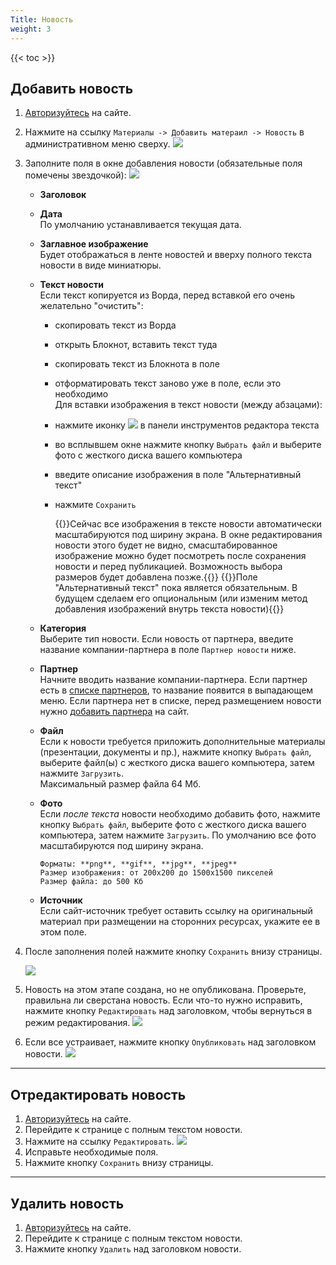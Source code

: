 ```yaml
---
Title: Новость
weight: 3
---
```


{{< toc >}}

## Добавить новость

1. [Авторизуйтесь](../auth) на сайте.

1. Нажмите на ссылку `Материалы -> Добавить матераил -> Новость` в административном меню сверху. ![](../img/create_news_link.png)

1. Заполните поля в окне добавления новости (обязательные поля помечены звездочкой): ![](../img/news_fields.png)
 
    - **Заголовок**  

    - **Дата**  
      По умолчанию устанавливается текущая дата.
    
    - **Заглавное изображение**  
      Будет отображаться в ленте новостей и вверху полного текста новости в виде миниатюры.  
    
    - **Текст новости**  
      Если текст копируется из Ворда, перед вставкой его очень желательно "очистить":
        - скопировать текст из Ворда
        - открыть Блокнот, вставить текст туда
        - скопировать текст из Блокнота в поле  
        - отформатировать текст заново уже в поле, если это необходимо   
      Для вставки изображения в текст новости (между абзацами):
        - нажмите иконку ![](../img/paste_image_icon.png) в панели инструментов редактора текста  
        - во всплывшем окне нажмите кнопку `Выбрать файл` и выберите фото с жесткого диска вашего компьютера   
        - введите описание изображения в поле "Альтернативный текст"
        - нажмите `Сохранить`    

          {{<hint info>}}Сейчас все изображения в тексте новости автоматически масштабируются под ширину экрана. В окне редактирования новости этого будет не видно, смасштабированное изображение можно будет посмотреть после сохранения новости и перед публикацией. Возможность выбора размеров будет добавлена позже.{{</hint>}}
          {{<hint info>}}Поле "Альтернативный текст" пока является обязательным. В будущем сделаем его опциональным (или изменим метод добавления изображений внутрь текста новости){{</hint>}}


    - **Категория**  
      Выберите тип новости. Если новость от партнера, введите название компании-партнера в поле `Партнер новости` ниже. 

    - **Партнер**    
      Начните вводить название компании-партнера. Если партнер есть в [списке партнеров](http://zzr.ru/partners), то название появится в выпадающем меню. Если партнера нет в списке, перед размещением новости нужно [добавить партнера](../partner) на сайт.
      
    - **Файл**  
      Если к новости требуется приложить дополнительные материалы (презентации, документы и пр.), нажмите кнопку `Выбрать файл`, выберите файл(ы) с жесткого диска вашего компьютера, затем нажмите `Загрузить`.  
      Максимальный размер файла 64 Мб.

    - **Фото**  
      Если *после текста* новости необходимо добавить фото, нажмите кнопку `Выбрать файл`, выберите фото с жесткого диска вашего компьютера, затем нажмите `Загрузить`. По умолчанию все фото масштабируются под ширину экрана.

          Форматы: **png**, **gif**, **jpg**, **jpeg**  
          Размер изображения: от 200x200 до 1500x1500 пикселей  
          Размер файла: до 500 Кб    
    
    - **Источник**  
      Если сайт-источник требует оставить ссылку на оригинальный материал при размещении на сторонних ресурсах, укажите ее в этом поле.

1. После заполнения полей нажмите кнопку `Сохранить` внизу страницы.  

	![](../img/save_content_button.png)

1. Новость на этом этапе создана, но не опубликована. Проверьте, правильна ли сверстана новость. Если что-то нужно исправить, нажмите кнопку `Редактировать` над заголовком, чтобы вернуться в режим редактирования.
    ![](../img/news_edit.png)

1. Если все устраивает, нажмите кнопку `Опубликовать` над заголовком новости.
    ![](../img/news_publish.png)

---------------------------------------------------------------------------------------------

## Отредактировать новость

1. [Авторизуйтесь](../auth) на сайте.
1. Перейдите к странице с полным текстом новости.
1. Нажмите на ссылку `Редактировать`. ![](../img/news_edit.png)
1. Исправьте необходимые поля.
1. Нажмите кнопку `Сохранить` внизу страницы.

---------------------------------------------------------------------------------------------

## Удалить новость

1. [Авторизуйтесь](../auth) на сайте.
1. Перейдите к странице с полным текстом новости.
1. Нажмите кнопку `Удалить` над заголовком новости. ![]()
